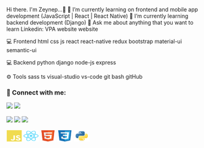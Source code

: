 Hi there. I'm Zeynep...👋
🔭 I’m currently learning on frontend and mobile app development (JavaScript | React | React Native)
🌱 I’m currently learning backend development (Django)
💬 Ask me about anything that you want to learn
Linkedin: VPA website website



💻 Frontend
html css js react react-native redux bootstrap material-ui semantic-ui

💻 Backend
python django node-js express

⚙ Tools
sass ts visual-studio vs-code git bash gitHub  




### 📩 Connect with me:

<div> 
  <a href = "mailto:8916zeynep@gmail.com"><img src="https://img.shields.io/badge/-Gmail-%23333?style=for-the-badge&logo=gmail&logoColor=white" target="_blank"></a>
  <a href="https://www.linkedin.com/in/zeynepemanet1/" target="_blank"><img src="https://img.shields.io/badge/-LinkedIn-%230077B5?style=for-the-badge&logo=linkedin&logoColor=white" target="_blank"></a> 
</div>
<br>
<div align="left">
  <img height="220em" src="https://github-readme-stats.vercel.app/api?username=ZeyneE1&show_icons=true&theme=dracula&include_all_commits=true&count_private=true"/>
  <img height="220em" src="https://github-readme-stats.vercel.app/api/top-langs/?username=ZeynepE1&layout=compact&langs_count=7&theme=dracula"/>  <img height="220em" src="https://github-readme-stats.vercel.app/api?username=ZeynepE1&show_icons=true&theme=dracula&include_all_commits=true&count_private=true"/>
</div>
<div style="display: inline_block"><br>
  <img align="center" alt="Rafa-Js" height="30" width="40" src="https://raw.githubusercontent.com/devicons/devicon/master/icons/javascript/javascript-plain.svg">
  <img align="center" alt="Rafa-React" height="30" width="40" src="https://raw.githubusercontent.com/devicons/devicon/master/icons/react/react-original.svg">
  <img align="center" alt="Rafa-HTML" height="30" width="40" src="https://raw.githubusercontent.com/devicons/devicon/master/icons/html5/html5-original.svg">
  <img align="center" alt="Rafa-CSS" height="30" width="40" src="https://raw.githubusercontent.com/devicons/devicon/master/icons/css3/css3-original.svg">
  <img align="center" alt="Rafa-Python" height="30" width="40" src="https://raw.githubusercontent.com/devicons/devicon/master/icons/python/python-original.svg">
</div>
